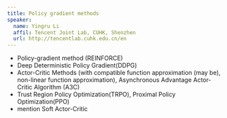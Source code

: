 ```yaml
---
title: Policy gradient methods 
speaker:
  name: Yingru Li
  affil: Tencent Joint Lab, CUHK, Shenzhen
  url: http://tencentlab.cuhk.edu.cn/en
---
```


- Policy-gradient method (REINFORCE)
- Deep Deterministic Policy Gradient(DDPG)
- Actor-Critic Methods (with compatible function approximation (may be), non-linear function approximation), Asynchronous Advantage Actor-Critic Algorithm (A3C)
- Trust Region Policy Optimization(TRPO), Proximal Policy Optimization(PPO)
- mention Soft Actor-Critic
